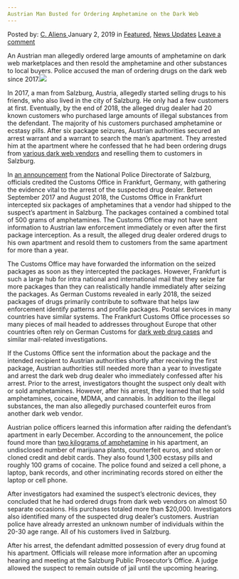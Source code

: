 ```yaml
---
Austrian Man Busted for Ordering Amphetamine on the Dark Web
---
```

<article class="post-listing post-27937 post type-post status-publish format-standard has-post-thumbnail hentry  tag-amphetamine tag-austrian tag-busted tag-dark tag-man tag-ordering tag-web">
    <div class="post-inner">
        <span>Posted by: <a href="https://www.deepdotweb.com/author/caliens/" title="">C. Aliens </a></span>
    <span>January 2, 2019</span>
    <span>in <a href="https://www.deepdotweb.com/category/deepdot-news/" rel="category tag">Featured</a>, <a href="https://www.deepdotweb.com/category/news-updates/" rel="category tag">News Updates</a></span>
    <span><a href="https://www.deepdotweb.com/2019/01/02/austrian-man-busted-for-ordering-amphetamine-on-the-dark-web/#respond">Leave a comment</a></span>
    </p>
    <div class="clear"></div>
    <div class="entry">
    <p>An Austrian man allegedly ordered large amounts of amphetamine on dark web marketplaces and then resold the amphetamine and other substances to local buyers. Police accused the man of ordering drugs on the dark web since 2017.<img class="wp-image-27940 aligncenter" src="https://www.deepdotweb.com/wp-content/uploads/2019/01/word-image.jpeg" srcset="https://www.deepdotweb.com/wp-content/uploads/2019/01/word-image.jpeg 640w, https://www.deepdotweb.com/wp-content/uploads/2019/01/word-image-300x168.jpeg 300w" sizes="(max-width: 640px) 100vw, 640px" /></p>
    <p>In 2017, a man from Salzburg, Austria, allegedly started selling drugs to his friends, who also lived in the city of Salzburg. He only had a few customers at first. Eventually, by the end of 2018, the alleged drug dealer had 20 known customers who purchased large amounts of illegal substances from the defendant. The majority of his customers purchased amphetamine or ecstasy pills. After six package seizures, Austrian authorities secured an arrest warrant and a warrant to search the man’s apartment. They arrested him at the apartment where he confessed that he had been ordering drugs from <a href="https://www.deepdotweb.com/tag/darknet/">various dark web vendors</a> and reselling them to customers in Salzburg.</p>
    <p>In <a href="https://www.polizei.gv.at/sbg/presse/aussendungen/presse.aspx?prid=566F76324766724472514D3D&amp;pro=4">an announcement</a> from the National Police Directorate of Salzburg, officials credited the Customs Office in Frankfurt, Germany, with gathering the evidence vital to the arrest of the suspected drug dealer. Between September 2017 and August 2018, the Customs Office in Frankfurt intercepted six packages of amphetamines that a vendor had shipped to the suspect’s apartment in Salzburg. The packages contained a combined total of 500 grams of amphetamines. The Customs Office may not have sent information to Austrian law enforcement immediately or even after the first package interception. As a result, the alleged drug dealer ordered drugs to his own apartment and resold them to customers from the same apartment for more than a year.</p>
    <p>The Customs Office may have forwarded the information on the seized packages as soon as they intercepted the packages. However, Frankfurt is such a large hub for intra national and international mail that they seize far more packages than they can realistically handle immediately after seizing the packages. As German Customs revealed in early 2018, the seized packages of drugs primarily contribute to software that helps law enforcement identify patterns and profile packages. Postal services in many countries have similar systems. The Frankfurt Customs Office processes so many pieces of mail headed to addresses throughout Europe that other countries often rely on German Customs for <a href="https://www.deepdotweb.com/tag/darknet/">dark web drug cases</a> and similar mail-related investigations.</p>
    <p>If the Customs Office sent the information about the package and the intended recipient to Austrian authorities shortly after receiving the first package, Austrian authorities still needed more than a year to investigate and arrest the dark web drug dealer who immediately confessed after his arrest. Prior to the arrest, investigators thought the suspect only dealt with or sold amphetamines. However, after his arrest, they learned that he sold amphetamines, cocaine, MDMA, and cannabis. In addition to the illegal substances, the man also allegedly purchased counterfeit euros from another dark web vendor.</p>
    <p>Austrian police officers learned this information after raiding the defendant’s apartment in early December. According to the announcement, the police found more than <a href="https://www.deepdotweb.com/tag/amphetamine/">two kilograms of amphetamine</a> in his apartment, an undisclosed number of marijuana plants, counterfeit euros, and stolen or cloned credit and debit cards. They also found 1,300 ecstasy pills and roughly 100 grams of cocaine. The police found and seized a cell phone, a laptop, bank records, and other incriminating records stored on either the laptop or cell phone.</p>
    <p>After investigators had examined the suspect’s electronic devices, they concluded that he had ordered drugs from dark web vendors on almost 50 separate occasions. His purchases totaled more than $20,000. Investigators also identified many of the suspected drug dealer’s customers. Austrian police have already arrested an unknown number of individuals within the 20-30 age range. All of his customers lived in Salzburg.</p>
    <p>After his arrest, the defendant admitted possession of every drug found at his apartment. Officials will release more information after an upcoming hearing and meeting at the Salzburg Public Prosecutor&#8217;s Office. A judge allowed the suspect to remain outside of jail until the upcoming hearing.</p>
    </div>
    <span style="display:none"><a href="https://www.deepdotweb.com/tag/amphetamine/" rel="tag">amphetamine</a> <a href="https://www.deepdotweb.com/tag/austrian/" rel="tag">austrian</a> <a href="https://www.deepdotweb.com/tag/busted/" rel="tag">busted</a> <a href="https://www.deepdotweb.com/tag/dark/" rel="tag">dark</a> <a href="https://www.deepdotweb.com/tag/man/" rel="tag">man</a> <a href="https://www.deepdotweb.com/tag/ordering/" rel="tag">ordering</a> <a href="https://www.deepdotweb.com/tag/web/" rel="tag">web</a></span> <span style="display:none" class="updated">2019-01-02</span>
    <div style="display:none" class="vcard author" itemprop="author" itemscope itemtype="http://schema.org/Person"><strong class="fn" itemprop="name"><a href="https://www.deepdotweb.com/author/caliens/" title="Posts by C. Aliens" rel="author">C. Aliens</a></strong></div>
    </div>
</article>

